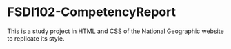 # FSDI102-CompetencyReport
This is a study project in HTML and CSS of the National Geographic website to replicate its style.
